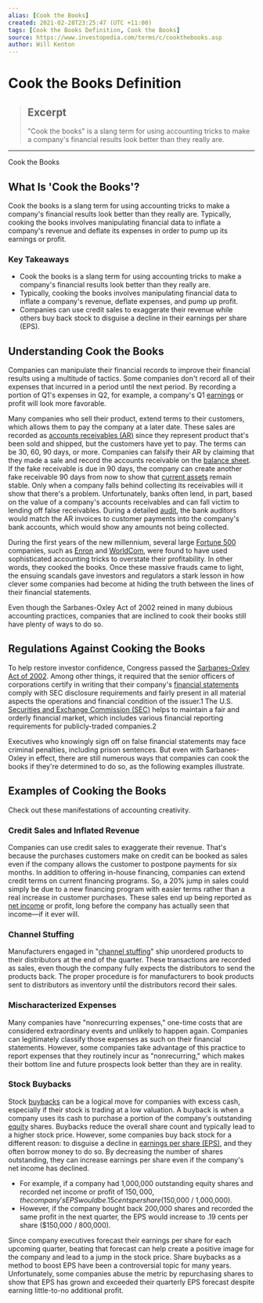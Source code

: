 ```yaml
---
alias: [Cook the Books]
created: 2021-02-28T23:25:47 (UTC +11:00)
tags: [Cook the Books Definition, Cook the Books]
source: https://www.investopedia.com/terms/c/cookthebooks.asp
author: Will Kenton
---
```


# Cook the Books Definition

> ## Excerpt
> "Cook the books" is a slang term for using accounting tricks to make a company's financial results look better than they really are.

---

Cook the Books
## What Is 'Cook the Books'?

Cook the books is a slang term for using accounting tricks to make a company's financial results look better than they really are. Typically, cooking the books involves manipulating financial data to inflate a company's revenue and deflate its expenses in order to pump up its earnings or profit.

### Key Takeaways

-   Cook the books is a slang term for using accounting tricks to make a company's financial results look better than they really are.
-   Typically, cooking the books involves manipulating financial data to inflate a company's revenue, deflate expenses, and pump up profit.
-   Companies can use credit sales to exaggerate their revenue while others buy back stock to disguise a decline in their earnings per share (EPS).

## Understanding Cook the Books

Companies can manipulate their financial records to improve their financial results using a multitude of tactics. Some companies don't record all of their expenses that incurred in a period until the next period. By recording a portion of Q1's expenses in Q2, for example, a company's Q1 [earnings](https://www.investopedia.com/terms/e/earnings.asp) or profit will look more favorable.

Many companies who sell their product, extend terms to their customers, which allows them to pay the company at a later date. These sales are recorded as [accounts receivables (AR)](https://www.investopedia.com/terms/a/accountsreceivable.asp) since they represent product that's been sold and shipped, but the customers have yet to pay. The terms can be 30, 60, 90 days, or more. Companies can falsify their AR by claiming that they made a sale and record the accounts receivable on the [balance sheet](https://www.investopedia.com/terms/b/balancesheet.asp). If the fake receivable is due in 90 days, the company can create another fake receivable 90 days from now to show that [current assets](https://www.investopedia.com/terms/c/currentassets.asp) remain stable. Only when a company falls behind collecting its receivables will it show that there's a problem. Unfortunately, banks often lend, in part, based on the value of a company's accounts receivables and can fall victim to lending off false receivables. During a detailed [audit](https://www.investopedia.com/terms/a/audit.asp), the bank auditors would match the AR invoices to customer payments into the company's bank accounts, which would show any amounts not being collected.

During the first years of the new millennium, several large [Fortune 500](https://www.investopedia.com/terms/f/fortune500.asp) companies, such as [Enron](https://www.investopedia.com/updates/enron-scandal-summary/) and [WorldCom](https://www.investopedia.com/terms/w/worldcom.asp), were found to have used sophisticated accounting tricks to overstate their profitability. In other words, they cooked the books. Once these massive frauds came to light, the ensuing scandals gave investors and regulators a stark lesson in how clever some companies had become at hiding the truth between the lines of their financial statements.

Even though the Sarbanes-Oxley Act of 2002 reined in many dubious accounting practices, companies that are inclined to cook their books still have plenty of ways to do so.

## Regulations Against Cooking the Books

To help restore investor confidence, Congress passed the [Sarbanes-Oxley Act of 2002](https://www.investopedia.com/terms/s/sarbanesoxleyact.asp). Among other things, it required that the senior officers of corporations certify in writing that their company's [financial statements](https://www.investopedia.com/terms/f/financial-statements.asp) comply with SEC disclosure requirements and fairly present in all material aspects the operations and financial condition of the issuer.1 The U.S. [Securities and Exchange Commission (SEC)](https://www.investopedia.com/terms/s/sec.asp) helps to maintain a fair and orderly financial market, which includes various financial reporting requirements for publicly-traded companies.2

Executives who knowingly sign off on false financial statements may face criminal penalties, including prison sentences. But even with Sarbanes-Oxley in effect, there are still numerous ways that companies can cook the books if they're determined to do so, as the following examples illustrate.

## Examples of Cooking the Books

Check out these manifestations of accounting creativity.

### Credit Sales and Inflated Revenue

Companies can use credit sales to exaggerate their revenue. That's because the purchases customers make on credit can be booked as sales even if the company allows the customer to postpone payments for six months. In addition to offering in-house financing, companies can extend credit terms on current financing programs. So, a 20% jump in sales could simply be due to a new financing program with easier terms rather than a real increase in customer purchases. These sales end up being reported as [net income](https://www.investopedia.com/terms/n/netincome.asp) or profit, long before the company has actually seen that income—if it ever will.

### Channel Stuffing

Manufacturers engaged in "[channel stuffing](https://www.investopedia.com/terms/c/channelstuffing.asp)" ship unordered products to their distributors at the end of the quarter. These transactions are recorded as sales, even though the company fully expects the distributors to send the products back. The proper procedure is for manufacturers to book products sent to distributors as inventory until the distributors record their sales.

### Mischaracterized Expenses

Many companies have "nonrecurring expenses," one-time costs that are considered extraordinary events and unlikely to happen again. Companies can legitimately classify those expenses as such on their financial statements. However, some companies take advantage of this practice to report expenses that they routinely incur as "nonrecurring," which makes their bottom line and future prospects look better than they are in reality.

### Stock Buybacks

Stock [buybacks](https://www.investopedia.com/terms/b/buyback.asp) can be a logical move for companies with excess cash, especially if their stock is trading at a low valuation. A buyback is when a company uses its cash to purchase a portion of the company's outstanding [equity](https://www.investopedia.com/terms/e/equity.asp) shares. Buybacks reduce the overall share count and typically lead to a higher stock price. However, some companies buy back stock for a different reason: to disguise a decline in [earnings per share (EPS)](https://www.investopedia.com/terms/e/eps.asp), and they often borrow money to do so. By decreasing the number of shares outstanding, they can increase earnings per share even if the company's net income has declined.

-   For example, if a company had 1,000,000 outstanding equity shares and recorded net income or profit of $150,000, the company's EPS would be .15 cents per share ($150,000 / 1,000,000).
-   However, if the company bought back 200,000 shares and recorded the same profit in the next quarter, the EPS would increase to .19 cents per share ($150,000 / 800,000).

Since company executives forecast their earnings per share for each upcoming quarter, beating that forecast can help create a positive image for the company and lead to a jump in the stock price. Share buybacks as a method to boost EPS have been a controversial topic for many years. Unfortunately, some companies abuse the metric by repurchasing shares to show that EPS has grown and exceeded their quarterly EPS forecast despite earning little-to-no additional profit.
